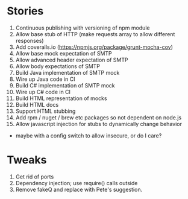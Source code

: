 Stories
=======

1. Continuous publishing with versioning of npm module
9. Allow base stub of HTTP (make requests array to allow different responses)
4. Add coveralls.io (https://npmjs.org/package/grunt-mocha-cov)
5. Allow base mock expectation of SMTP
6. Allow advanced header expectation of SMTP
7. Allow body expectations of SMTP
7. Build Java implementation of SMTP mock
7. Wire up Java code in CI
8. Build C# implementation of SMTP mock
9. Wire up C# code in CI
10. Build HTML representation of mocks
11. Build HTML docs
12. Support HTML stubbing
13. Add rpm / nuget / brew etc packages so not dependent on node.js
14. Allow javascript injection for stubs to dynamically change behavior
  - maybe with a config switch to allow insecure, or do I care?

Tweaks
======

1. Get rid of ports
2. Dependency injection; use require() calls outside
3. Remove fakeQ and replace with Pete's suggestion.
